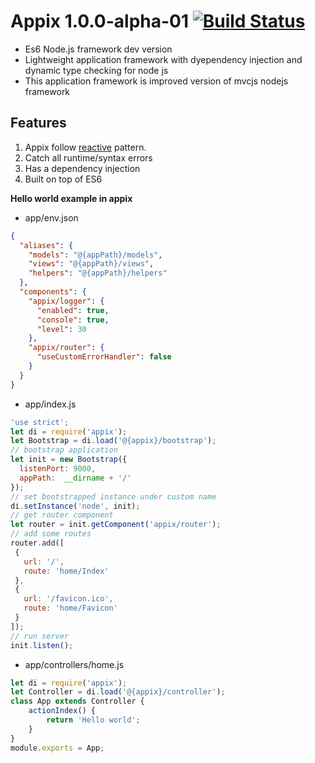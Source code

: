 # Appix 1.0.0-alpha-01 [![Build Status](https://travis-ci.org/igorzg/easynode.svg?branch=master)](https://travis-ci.org/igorzg/easynode)
* Es6 Node.js framework dev version
* Lightweight application framework with dyependency injection and dynamic type checking for node js
* This application framework is improved version of mvcjs nodejs framework

## Features
1. Appix follow [reactive](http://www.reactivemanifesto.org/) pattern. 
2. Catch all runtime/syntax errors
3. Has a dependency injection
4. Built on top of ES6

**Hello world example in appix**  

- app/env.json 
```json
{
  "aliases": {
    "models": "@{appPath}/models",
    "views": "@{appPath}/views",
    "helpers": "@{appPath}/helpers"
  },
  "components": {
    "appix/logger": {
      "enabled": true,
      "console": true,
      "level": 30
    },
    "appix/router": {
      "useCustomErrorHandler": false
    }
  }
}
```

- app/index.js 
```js
'use strict';
let di = require('appix');
let Bootstrap = di.load('@{appix}/bootstrap');
// bootstrap application
let init = new Bootstrap({
  listenPort: 9000,
  appPath:  __dirname + '/'
});
// set bootstrapped instance under custom name
di.setInstance('node', init);
// get router component
let router = init.getComponent('appix/router');
// add some routes
router.add([
 {
   url: '/',
   route: 'home/Index'
 },
 {
   url: '/favicon.ico',
   route: 'home/Favicon'
 }
]);
// run server
init.listen();
```

- app/controllers/home.js 
```js
let di = require('appix');
let Controller = di.load('@{appix}/controller');
class App extends Controller {
    actionIndex() {
        return 'Hello world';
    }
}
module.exports = App;
```


